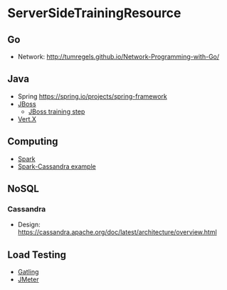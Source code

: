# ServerSideTrainingResource

## Go

- Network: http://tumregels.github.io/Network-Programming-with-Go/

## Java

- Spring https://spring.io/projects/spring-framework
- [JBoss](http://www.jboss.org/)
  - [JBoss training step](https://github.com/pompomgood/ServerSideTrainingResource/blob/master/jboss/jboss.md)
- [Vert.X](http://vertx.io/)

## Computing

- [Spark](https://spark.apache.org/)
- [Spark-Cassandra example](https://github.com/pompomgood/SparkCassandraSample)

## NoSQL

### Cassandra

- Design: https://cassandra.apache.org/doc/latest/architecture/overview.html

## Load Testing

- [Gatling](http://gatling.io/)
- [JMeter](http://jmeter.apache.org/)
